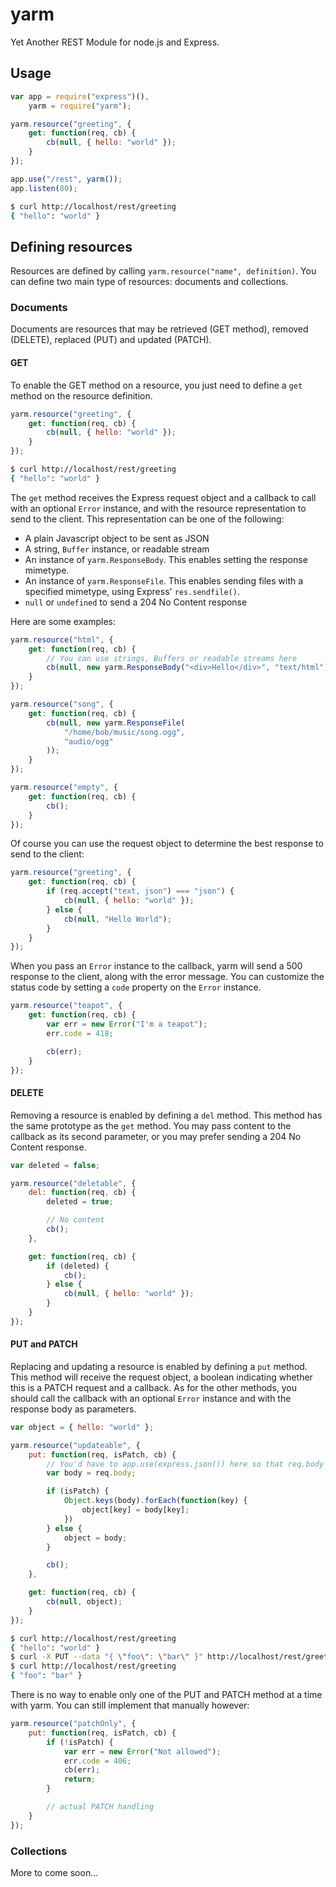 yarm
====

Yet Another REST Module for node.js and Express.

Usage
-----

```javascript
var app = require("express")(),
	yarm = require("yarm");

yarm.resource("greeting", {
	get: function(req, cb) {
		cb(null, { hello: "world" });
	}
});

app.use("/rest", yarm());
app.listen(80);
```

```sh
$ curl http://localhost/rest/greeting
{ "hello": "world" }
```

Defining resources
------------------

Resources are defined by calling `yarm.resource("name", definition)`. You can
define two main type of resources: documents and collections.

### Documents

Documents are resources that may be retrieved (GET method), removed (DELETE),
replaced (PUT) and updated (PATCH).

#### GET

To enable the GET method on a resource,  you just need to define a `get` method
on the resource definition.

```javascript
yarm.resource("greeting", {
	get: function(req, cb) {
		cb(null, { hello: "world" });
	}
});
```

```sh
$ curl http://localhost/rest/greeting
{ "hello": "world" }
```

The `get` method receives the Express request object and a callback to call with
an optional `Error` instance, and with the resource representation to send to the
client.  This representation can be one of the following:

* A plain Javascript object to be sent as JSON
* A string, `Buffer` instance, or readable stream
* An instance of `yarm.ResponseBody`.  This enables setting the response mimetype.
* An instance of `yarm.ResponseFile`.  This enables sending files with a specified
  mimetype, using Express' `res.sendfile()`.
* `null` or `undefined` to send a 204 No Content response

Here are some examples:

```javascript
yarm.resource("html", {
	get: function(req, cb) {
		// You can use strings, Buffers or readable streams here
		cb(null, new yarm.ResponseBody("<div>Hello</div>", "text/html"));
	}
});

yarm.resource("song", {
	get: function(req, cb) {
		cb(null, new yarm.ResponseFile(
			"/home/bob/music/song.ogg",
			"audio/ogg"
		));
	}
});

yarm.resource("empty", {
	get: function(req, cb) {
		cb();
	}
});
```

Of course you can use the request object to determine the best response to send
to the client:

```javascript
yarm.resource("greeting", {
	get: function(req, cb) {
		if (req.accept("text, json") === "json") {
			cb(null, { hello: "world" });
		} else {
			cb(null, "Hello World");
		}
	}
});
```

When you pass an `Error` instance to the callback, yarm will send a 500 response
to the client, along with the error message.  You can customize the status code
by setting a `code` property on the `Error` instance.

```javascript
yarm.resource("teapot", {
	get: function(req, cb) {
		var err = new Error("I'm a teapot");
		err.code = 418;

		cb(err);
	}
});
```

#### DELETE

Removing a resource is enabled by defining a `del` method.  This method has the
same prototype as the `get` method.  You may pass content to the callback as its
second parameter, or you may prefer sending a 204 No Content response.

```javascript
var deleted = false;

yarm.resource("deletable", {
	del: function(req, cb) {
		deleted = true;

		// No content
		cb();
	},

	get: function(req, cb) {
		if (deleted) {
			cb();
		} else {
			cb(null, { hello: "world" });
		}
	}
});
```

#### PUT and PATCH

Replacing and updating a resource is enabled by defining a `put` method.  This
method will receive the request object, a boolean indicating whether this is a
PATCH request and a callback.  As for the other methods, you should call the
callback with an optional `Error` instance and with the response body as
parameters.

```javascript
var object = { hello: "world" };

yarm.resource("updateable", {
	put: function(req, isPatch, cb) {
		// You'd have to app.use(express.json()) here so that req.body is defined
		var body = req.body;

		if (isPatch) {
			Object.keys(body).forEach(function(key) {
				object[key] = body[key];
			})
		} else {
			object = body;
		}

		cb();
	},

	get: function(req, cb) {
		cb(null, object);
	}
});
```

```sh
$ curl http://localhost/rest/greeting
{ "hello": "world" }
$ curl -X PUT --data "{ \"foo\": \"bar\" }" http://localhost/rest/greeting
$ curl http://localhost/rest/greeting
{ "foo": "bar" }
```

There is no way to enable only one of the PUT and PATCH method at a time with
yarm.  You can still implement that manually however:

```javascript
yarm.resource("patchOnly", {
	put: function(req, isPatch, cb) {
		if (!isPatch) {
			var err = new Error("Not allowed");
			err.code = 406;
			cb(err);
			return;
		}

		// actual PATCH handling
	}
});
```

### Collections

More to come soon...